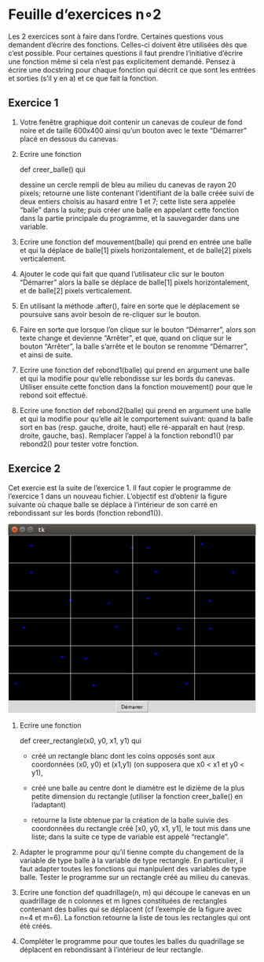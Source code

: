 # Feuille d’exercices n∘2
Les 2 exercices sont à faire dans l’ordre. Certaines questions vous demandent d’écrire des fonctions. Celles-ci doivent être utilisées dès que c’est possible. Pour certaines questions il faut prendre l’initiative d’écrire une fonction même si cela n’est pas explicitement demandé. Pensez à écrire une docstring pour chaque fonction qui décrit ce que sont les entrées et sorties (s’il y en a) et ce que fait la fonction.

## Exercice 1

1. Votre fenêtre graphique doit contenir un canevas de couleur de fond noire et de taille 600x400 ainsi qu’un bouton avec le texte “Démarrer” placé en dessous du canevas. 

2. Ecrire une fonction

    def creer_balle() qui

    dessine un cercle rempli de bleu au milieu du canevas de rayon 20 pixels;
    retourne une liste contenant l’identifiant de la balle créée suivi de deux entiers choisis au hasard entre 1 et 7; cette liste sera appelée “balle” dans la suite;
    puis créer une balle en appelant cette fonction dans la partie principale du programme, et la sauvegarder dans une variable.

3. Ecrire une fonction
def mouvement(balle) 
qui prend en entrée une balle et qui la déplace de balle[1] pixels horizontalement, et de balle[2] pixels verticalement.

4. Ajouter le code qui fait que quand l’utilisateur clic sur le bouton “Démarrer” alors la balle se déplace de balle[1] pixels horizontalement, et de balle[2] pixels verticalement.

5. En utilisant la méthode .after(), faire en sorte que le déplacement se poursuive sans avoir besoin de re-cliquer sur le bouton.

6. Faire en sorte que lorsque l’on clique sur le bouton “Démarrer”, alors son texte change et devienne “Arrêter”, et que, quand on clique sur le bouton “Arrêter”, la balle s’arrête et le bouton se renomme “Démarrer”, et ainsi de suite.

7. Ecrire une fonction
def rebond1(balle) 
qui prend en argument une balle et qui la modifie pour qu’elle rebondisse sur les bords du canevas. Utiliser ensuite cette fonction dans la fonction mouvement() pour que le rebond soit effectué.

8. Ecrire une fonction
def rebond2(balle) 
qui prend en argument une balle et qui la modifie pour qu’elle ait le comportement suivant: quand la balle sort en bas (resp. gauche, droite, haut) elle ré-apparaît en haut (resp. droite, gauche, bas). Remplacer l’appel à la fonction rebond1() par rebond2() pour tester votre fonction.

## Exercice 2

Cet exercie est la suite de l’exercice 1. Il faut copier le programme de l’exercice 1 dans un nouveau fichier. L’objectif est d’obtenir la figure suivante où chaque balle se déplace à l’intérieur de son carré en rebondissant sur les bords (fonction rebond1()).

![image](tableau_balle.png)

1. Ecrire une fonction

    def creer_rectangle(x0, y0, x1, y1) 
    qui

    * créé un rectangle blanc dont les coins opposés sont aux coordonnées (x0, y0) et (x1,y1) (on supposera que x0 < x1 et y0 < y1),

    * créé une balle au centre dont le diamètre est le dizième de la plus petite dimension du rectangle (utiliser la fonction creer_balle() en l’adaptant)

    * retourne la liste obtenue par la création de la balle suivie des coordonnées du rectangle créé [x0, y0, x1, y1], le tout mis dans une liste; dans la suite ce type de variable est appelé “rectangle”.

2. Adapter le programme pour qu’il tienne compte du changement de la variable de type balle à la variable de type rectangle. En particulier, il faut adapter toutes les fonctions qui manipulent des variables de type balle. Tester le programme sur un rectangle créé au milieu du canevas.

3. Ecrire une fonction
def quadrillage(n, m) 
qui découpe le canevas en un quadrillage de n colonnes et m lignes constituées de rectangles contenant des balles qui se déplacent (cf l’exemple de la figure avec n=4 et m=6). La fonction retourne la liste de tous les rectangles qui ont été créés.

4. Compléter le programme pour que toutes les balles du quadrillage se déplacent en rebondissant à l’intérieur de leur rectangle.